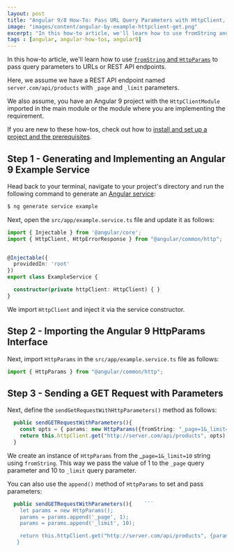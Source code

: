 ```yaml
---
layout: post
title: "Angular 9/8 How-To: Pass URL Query Parameters with HttpClient, HttpParams and fromString"
image: "images/content/angular-by-example-httpclient-get.png"
excerpt: "In this how-to article, we'll learn how to use fromString and HttpParams to pass query parameters to URLs or REST API endpoints" 
tags : [angular, angular-how-tos, angular9] 
---
```

  

In this how-to article, we'll learn how to use [`fromString`  and  `HttpParams`](https://angular.io/guide/http#use-fromstring-to-create-httpparams) to pass query parameters to URLs or REST API endpoints. 

Here, we assume we have a REST API endpoint named `server.com/api/products` with  `_page`  and  `_limit`  parameters.

We also assume, you have an Angular 9 project with the `HttpClientModule` imported in the main module or the module where you are implementing the requirement. 

If you are new to these how-tos, check out how to [install and set up a project and the prerequisites](https://www.techiediaries.com/angular-cli-tutorial/).

## Step 1 - Generating and Implementing an Angular 9 Example Service

Head back to your terminal, navigate to your project's directory and run the following command to generate an [Angular service](https://www.techiediaries.com/angular-services/):

```bash
$ ng generate service example
``` 

Next, open the  `src/app/example.service.ts`  file and update it as follows:

```ts
import { Injectable } from '@angular/core';
import { HttpClient, HttpErrorResponse } from "@angular/common/http";


@Injectable({
  providedIn: 'root'
})
export class ExampleService {

  constructor(private httpClient: HttpClient) { }
}
```

We import `HttpClient` and inject it via the service constructor.

## Step 2 - Importing the Angular 9 HttpParams  Interface

Next, import  `HttpParams`  in the `src/app/example.service.ts` file as follows:

```ts
import { HttpParams } from "@angular/common/http";

```
## Step 3 - Sending a GET Request with Parameters

Next, define the  `sendGetRequestWithHttpParameters()` method as follows:

```ts
  public sendGETRequestWithParameters(){
    const opts = { params: new HttpParams({fromString: "_page=1&_limit=10"}) };
    return this.httpClient.get("http://server.com/api/products", opts);
  }
```

We create an instance of `HttpParams`  from the _`page=1&_limit=10` string using  `fromString`. This way we pass the value of 1 to the `_page` query parameter and 10 to `_limit` query parameter.

You can also use the `append()` method of `HttpParams` to set and pass parameters:

```ts
  public sendGETRequestWithParameters(){    ```
    let params = new HttpParams();
    params = params.append('_page', 1);
    params = params.append('_limit', 10);

    return this.httpClient.get("http://server.com/api/products", {params: params});
   }
```

